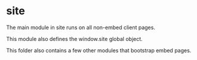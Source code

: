 # site

The main module in site runs on all non-embed client pages.

This module also defines the window.site global object.

This folder also contains a few other modules that bootstrap embed pages.
